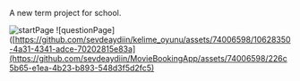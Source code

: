 A new term project for school.

![startPage](https://github.com/sevdeaydiin/MovieBookingApp/assets/74006598/c881f176-14ee-48c4-8c2f-7db8b4461c01)
![questionPage]([https://github.com/sevdeaydiin/kelime_oyunu/assets/74006598/10628350-4a31-4341-adce-70202815e83a](https://github.com/sevdeaydiin/MovieBookingApp/assets/74006598/226c5b65-e1ea-4b23-b893-548d3f5d2fc5)


